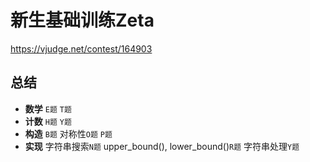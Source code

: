 # 新生基础训练Zeta

https://vjudge.net/contest/164903

## 总结

- **数学** `E题` `T题`
- **计数** `H题` `Y题`
- **构造** `B题` 对称性`O题` `P题`
- **实现** 字符串搜索`N题` upper_bound(), lower_bound()`R题` 字符串处理`Y题`
